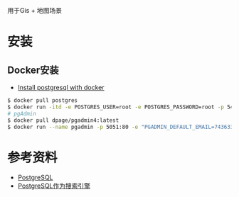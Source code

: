 用于Gis + 地图场景


# 安装

## Docker安装

- [Install postgresql with docker](https://www.baeldung.com/ops/postgresql-docker-setup)

```bash
$ docker pull postgres
$ docker run -itd -e POSTGRES_USER=root -e POSTGRES_PASSWORD=root -p 5432:5432 --name postgresql postgres
# pgAdmin
$ docker pull dpage/pgadmin4:latest
$ docker run --name pgadmin -p 5051:80 -e "PGADMIN_DEFAULT_EMAIL=743633145@qq.com" -e "PGADMIN_DEFAULT_PASSWORD=root" -d dpage/pgadmin4
```

# 参考资料

- [PostgreSQL](https://www.postgresql.org/)
- [PostgreSQL作为搜索引擎](https://xata.io/blog/postgres-full-text-search-engine)
